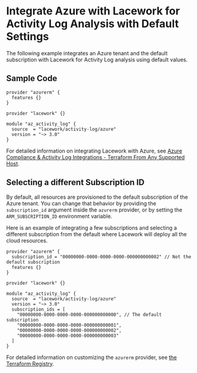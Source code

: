 # Integrate Azure with Lacework for Activity Log Analysis with Default Settings

The following example integrates an Azure tenant and the default subscription with Lacework
for Activity Log analysis using default values.

## Sample Code

```hcl
provider "azurerm" {
  features {}
}

provider "lacework" {}

module "az_activity_log" {
  source  = "lacework/activity-log/azure"
  version = "~> 3.0"
}
```

For detailed information on integrating Lacework with Azure, see [Azure Compliance & Activity Log Integrations - Terraform From Any Supported Host](https://docs.lacework.com/onboarding/azure-compliance-and-activity-log-integrations-terraform-from-any-supported-host).

## Selecting a different Subscription ID

By default, all resources are provisioned to the default subscription of the Azure tenant. You can change
that behavior by providing the `subscription_id` argument inside the `azurerm` provider, or by setting the 
`ARM_SUBSCRIPTION_ID` environment variable.

Here is an example of integrating a few subscriptions and selecting a different subscription from the default
where Lacework will deploy all the cloud resources.

```hcl
provider "azurerm" {
  subscription_id = "00000000-0000-0000-0000-000000000002" // Not the default subscription
  features {}
}

provider "lacework" {}

module "az_activity_log" {
  source  = "lacework/activity-log/azure"
  version = "~> 3.0"
  subscription_ids = [
    "00000000-0000-0000-0000-000000000000", // The default subscription
    "00000000-0000-0000-0000-000000000001",
    "00000000-0000-0000-0000-000000000002",
    "00000000-0000-0000-0000-000000000003"
  ]
}
```

For detailed information on customizing the `azurerm` provider, see [the Terraform Registry](https://registry.terraform.io/providers/hashicorp/azurerm/latest/docs).
